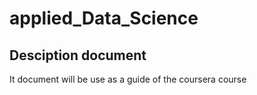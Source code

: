 # applied_Data_Science
## Desciption document
It document will be use as a guide of the coursera course

